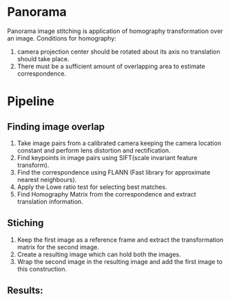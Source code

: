 # Panorama 
Panorama image stitching is application of homography transformation over an image.
Conditions for homography:
1) camera projection center should be rotated about its axis no translation should take place.
2) There must be a sufficient amount of overlapping area to estimate correspondence. 

# Pipeline 
## Finding image overlap 
1) Take image pairs from a calibrated camera keeping the camera location constant and perform lens distortion and rectification.
2) Find keypoints in image pairs using SIFT(scale invariant feature transform).
3) Find the correspondence using FLANN (Fast library for approximate nearest neighbours).
4) Apply the Lowe ratio test for selecting best matches.
5) Find Homography Matrix from the correspondence and extract translation information.
## Stiching 
1) Keep the first image as a reference frame and extract the transformation matrix for the second image.
2) Create a resulting image which can hold both the images.
3) Wrap the second image in the resulting image and add the first image to this construction.

## Results:



